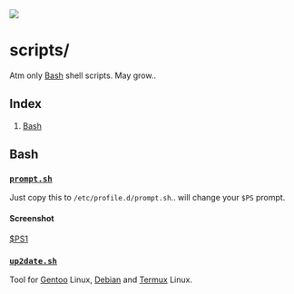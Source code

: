 <img src="https://kekse.biz/php/count.php?draw&override=github:scripts&fg=120,130,40&size=48&v=16" />

# scripts/
Atm only [Bash](#bash) shell scripts. May grow..

## Index
1. [Bash](#bash)

## Bash

### [`prompt.sh`](scripts/prompt.sh)
Just copy this to `/etc/profile.d/prompt.sh`.. will change your `$PS` prompt.

#### Screenshot
[$PS1](docs/prompt.sh.png)

### [`up2date.sh`](scripts/up2date.sh)
Tool for [Gentoo](https://gentoo.org/) Linux, [Debian](https://debian.org/) and [Termux](https://termux.dev/) Linux.

